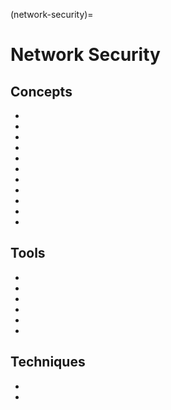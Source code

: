 (network-security)=
# Network Security



## Concepts

* [](network-protocols-the-foundation-of-digital-communication-tcp-udp)
* [](the-osi-model-a-framework-for-data-transmission)
* [](common-network-devices-you-need-to-know)
* [](network-protocols-the-foundation-of-digital-communication-arp-dns-dhcp-http-and-ftp)
* [](perimeter-security-defend-your-network-against-malicious-attacks)
* [](secure-peer-to-peer-networks)
* [](how-to-stop-smtp-open-relays)
* [](an-introduction-to-active-directory-and-how-powershell-can-be-used-as-a-security-auditor)
* [](network-sniffing-the-good-the-bad-and-the-ugly)
* [](kerberos-attack-and-defense-techniques)
* [](network-protocols-the-foundation-of-digital-communication-imap-pop3-smtp-rdp-and-vnc)

## Tools

* [](ipsec-is-an-efficient-security-enhancement-to-tcp-ip)
* [](comparing-secure-sockets-layer-ssl-and-secure-http-https-protocols)
* [](transport-layer-security-tls-encrypt-your-information-for-safe-communication)
* [](keep-your-internal-network-secure-from-attack-with-a-dmz-network)
* [](introduction-to-honeypots-honeynets-and-padded-cells)
* [](keep-your-online-applications-safe-with-a-web-application-firewall-waf)



## Techniques

* [](securing-wireless-network-based-idps-nidps)
* [](secure-your-servers-with-our-advice)